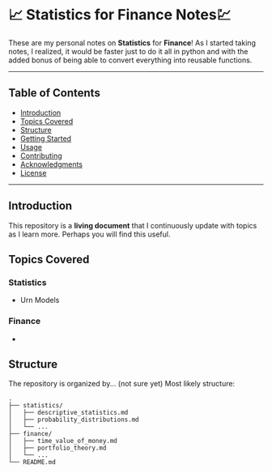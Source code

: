 #  📈 Statistics for Finance Notes💹

These are my personal notes on **Statistics** for **Finance**! As I started taking notes, I realized, it would be faster just to do it all in python and with the added bonus of being able to convert everything into reusable functions. 

---

## Table of Contents
- [Introduction](#introduction)
- [Topics Covered](#topics-covered)
- [Structure](#structure)
- [Getting Started](#getting-started)
- [Usage](#usage)
- [Contributing](#contributing)
- [Acknowledgments](#acknowledgments)
- [License](#license)

---

## Introduction

This repository is a **living document** that I continuously update with topics as I learn more. Perhaps you will find this useful. 

## Topics Covered

### Statistics
- Urn Models

### Finance
- 

## Structure

The repository is organized by... (not sure yet)
Most likely structure:
```plaintext
.
├── statistics/
│   ├── descriptive_statistics.md
│   ├── probability_distributions.md
│   └── ...
├── finance/
│   ├── time_value_of_money.md
│   ├── portfolio_theory.md
│   └── ...
└── README.md
